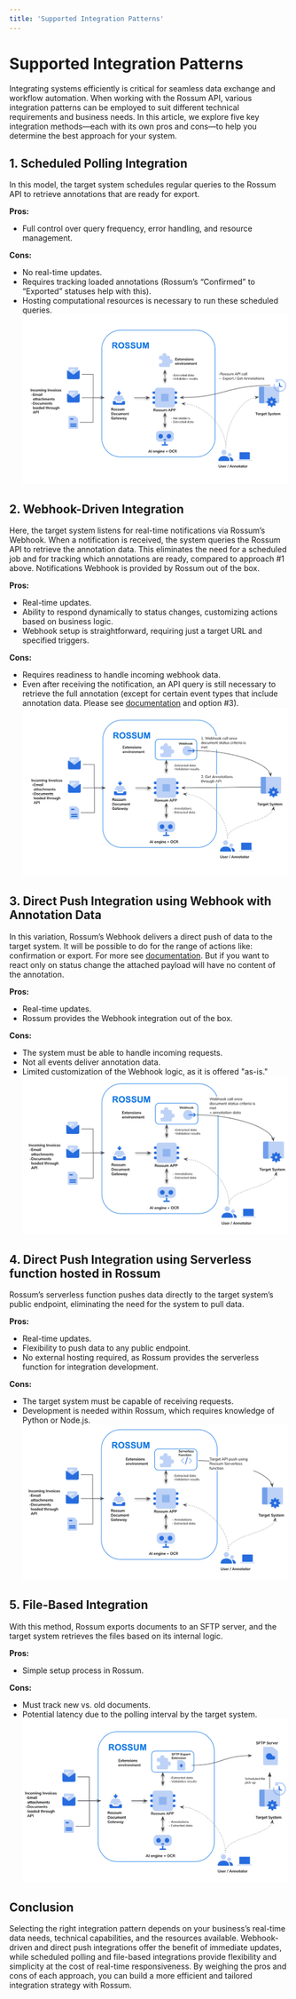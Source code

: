 ```yaml
---
title: 'Supported Integration Patterns'
---
```


# Supported Integration Patterns

Integrating systems efficiently is critical for seamless data exchange and workflow automation. When working with the Rossum API, various integration patterns can be employed to suit different technical requirements and business needs. In this article, we explore five key integration methods—each with its own pros and cons—to help you determine the best approach for your system.

## 1. Scheduled Polling Integration

In this model, the target system schedules regular queries to the Rossum API to retrieve annotations that are ready for export.

<b>Pros:</b>

- Full control over query frequency, error handling, and resource management.

<b>Cons:</b>

- No real-time updates.
- Requires tracking loaded annotations (Rossum’s “Confirmed” to “Exported” statuses help with this).
- Hosting computational resources is necessary to run these scheduled queries.
  ![Scheduled-Polling-Integration](img/Scheduled-Polling-Integration.png)

## 2. Webhook-Driven Integration

Here, the target system listens for real-time notifications via Rossum’s Webhook. When a notification is received, the system queries the Rossum API to retrieve the annotation data. This eliminates the need for a scheduled job and for tracking which annotations are ready, compared to approach #1 above. Notifications Webhook is provided by Rossum out of the box.

<b>Pros:</b>

- Real-time updates.
- Ability to respond dynamically to status changes, customizing actions based on business logic.
- Webhook setup is straightforward, requiring just a target URL and specified triggers.

<b>Cons:</b>

- Requires readiness to handle incoming webhook data.
- Even after receiving the notification, an API query is still necessary to retrieve the full annotation (except for certain event types that include annotation data. Please see [documentation](https://elis.rossum.ai/api/docs/#webhook-events) and option #3).
  ![Webhook-Driven-Integration](img/Webhook-Driven-Integration.png)

## 3. Direct Push Integration using Webhook with Annotation Data

In this variation, Rossum’s Webhook delivers a direct push of data to the target system.
It will be possible to do for the range of actions like: confirmation or export. For more see [documentation](https://elis.rossum.ai/api/docs/#webhook-events). But if you want to react only on status change the attached payload will have no content of the annotation.

<b>Pros:</b>

- Real-time updates.
- Rossum provides the Webhook integration out of the box.

<b>Cons:</b>

- The system must be able to handle incoming requests.
- Not all events deliver annotation data.
- Limited customization of the Webhook logic, as it is offered "as-is."
  ![Direct-Push-Integration-(Option-#2)](<img/Direct-Push-Integration-(Option-2).png>)

## 4. Direct Push Integration using Serverless function hosted in Rossum

Rossum’s serverless function pushes data directly to the target system’s public endpoint, eliminating the need for the system to pull data.

<b>Pros:</b>

- Real-time updates.
- Flexibility to push data to any public endpoint.
- No external hosting required, as Rossum provides the serverless function for integration development.

<b>Cons:</b>

- The target system must be capable of receiving requests.
- Development is needed within Rossum, which requires knowledge of Python or Node.js.
  ![Direct-Push-Integration-(Option-#1)](<img/Direct-Push-Integration-(Option-1).png>)

## 5. File-Based Integration

With this method, Rossum exports documents to an SFTP server, and the target system retrieves the files based on its internal logic.

<b>Pros:</b>

- Simple setup process in Rossum.

<b>Cons:</b>

- Must track new vs. old documents.
- Potential latency due to the polling interval by the target system.
  ![File-based-Integration](img/File-based-Integration.png)

## Conclusion

Selecting the right integration pattern depends on your business’s real-time data needs, technical capabilities, and the resources available. Webhook-driven and direct push integrations offer the benefit of immediate updates, while scheduled polling and file-based integrations provide flexibility and simplicity at the cost of real-time responsiveness. By weighing the pros and cons of each approach, you can build a more efficient and tailored integration strategy with Rossum.
